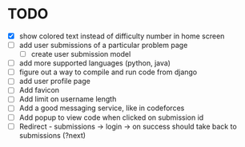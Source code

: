 # TODO

- [x] show colored text instead of difficulty number in home screen
- [ ] add user submissions of a particular problem page
    - [ ] create user submission model
- [ ] add more supported languages (python, java)
- [ ] figure out a way to compile and run code from django
- [ ] add user profile page
- [ ] Add favicon
- [ ] Add limit on username length
- [ ] Add a good messaging service, like in codeforces
- [ ] Add popup to view code when clicked on submission id
- [ ] Redirect - submissions -> login -> on success should take back to submissions (?next)